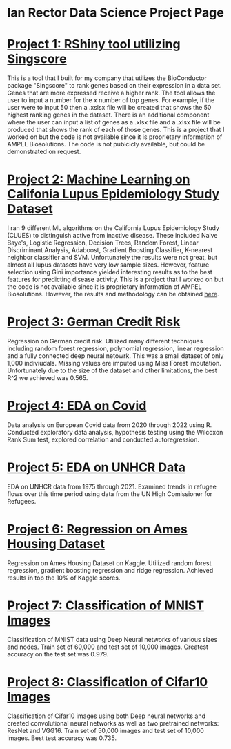 # Ian Rector Data Science Project Page

# [Project 1: RShiny tool utilizing Singscore](https://github.com/ivr8bt/Singscore-RSHiny)
This is a tool that I built for my company that utilizes the BioConductor package "Singscore" to rank genes based on their expression in a data set. Genes that are more expressed receive a higher rank. The tool allows the user to input a number for the x number of top genes. For example, if the user were to input 50 then a .xslsx file will be created that shows the 50 highest ranking genes in the dataset. There is an additional component where the user can input a list of genes as a .xlsx file and a .xlsx file will be produced that shows the rank of each of those genes. This is a project that I worked on but the code is not available since it is proprietary information of AMPEL Biosolutions. The code is not publcicly available, but could be demonstrated on request.

# [Project 2: Machine Learning on Califonia Lupus Epidemiology Study Dataset](https://github.com/ivr8bt/CLUES-ML)
I ran 9 different ML algorithms on the California Lupus Epidemiology Study (CLUES) to distinguish active from inactive disease. These included Naive Baye's, Logistic Regression, Decision Trees, Random Forest, Linear Discriminant Analysis, Adaboost, Gradient Boosting Classifier, K-nearest neighbor classifier and SVM. Unfortunately the results were not great, but almost all lupus datasets have very low sample sizes. However, feature selection using Gini importance yielded interesting results as to the best features for predicting disease activity. This is a project that I worked on but the code is not available since it is proprietary information of AMPEL Biosolutions. However, the results and methodology can be obtained [here](https://www.ncbi.nlm.nih.gov/pmc/articles/PMC10503349/).

# [Project 3: German Credit Risk](https://github.com/ivr8bt/German_credit_risk)
Regression on German credit risk. Utilized many different techniques including random forest regression, polynomial regression, linear regression and a fully connected deep neural netowrk. This was a small dataset of only 1,000 indiviudals. Missing values ere imputed using Miss Forest imputation. Unfortunately due to the size of the dataset and other limitations, the best R^2 we achieved was 0.565.

# [Project 4: EDA on Covid](https://github.com/ivr8bt/European-Covid)
Data analysis on European Covid data from 2020 through 2022 using R. Conducted exploratory data analysis, hypothesis testing using the Wilcoxon Rank Sum test, explored correlation and conducted autoregression.

# [Project 5: EDA on UNHCR Data](https://github.com/ivr8bt/UNHCR-Refugee)
EDA on UNHCR data from 1975 through 2021. Examined trends in refugee flows over this time period using data from the UN High Comissioner for Refugees.

# [Project 6: Regression on Ames Housing Dataset](https://github.com/ivr8bt/Ames_Kaggle)
Regression on Ames Housing Dataset on Kaggle. Utilized random forest regression, gradient boosting regression and ridge regression. Achieved results in top the 10% of Kaggle scores.

# [Project 7: Classification of MNIST Images](https://github.com/ivr8bt/MNIST-Classification)
Classification of MNIST data using Deep Neural networks of various sizes and nodes. Train set of 60,000 and test set of 10,000 images. Greatest accuracy on the test set was 0.979.

# [Project 8: Classification of Cifar10 Images](https://github.com/ivr8bt/Cifar10-Classification)
Classification of Cifar10 images using both Deep neural networks and created convolutional neural networks as well as two pretrained networks: ResNet and VGG16. Train set of 50,000 images and test set of 10,000 images. Best test accuracy was 0.735.
